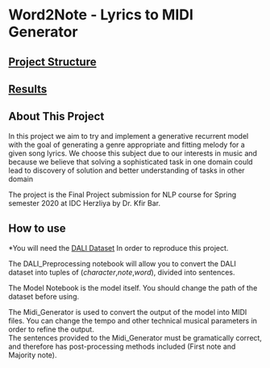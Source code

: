 # Word2Note - Lyrics to MIDI Generator

## [Project Structure](/Documents/README.md)  
## [Results](/MIDI_Results/README.md)

## About This Project

In this project we aim to try and implement a generative recurrent model with the goal of generating a genre
appropriate and fitting melody for a given song lyrics. We choose this subject due to our interests in music
and because we believe that solving a sophisticated task in one domain could lead to discovery of solution
and better understanding of tasks in other domain

The project is the Final Project submission for NLP course for Spring semester 2020 at IDC Herzliya by Dr. Kfir Bar.

## How to use

*You will need the [DALI Dataset](https://github.com/gabolsgabs/DALI) In order to reproduce this project.

The DALI_Preprocessing notebook will allow you to convert the DALI dataset into tuples of (_character_,_note_,_word_), divided into sentences.

The Model Notebook is the model itself. You should change the path of the dataset before using.

The Midi_Generator is used to convert the output of the model into MIDI files. You can change the tempo and other technical musical parameters in order to refine the output.  
The sentences provided to the Midi_Generator must be gramatically correct, and therefore has post-processing methods included (First note and Majority note).


